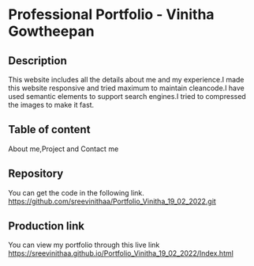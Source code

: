 # Professional Portfolio - Vinitha Gowtheepan

## Description
This website includes all the details about me and my experience.I made this website responsive and tried maximum to maintain cleancode.I have used semantic elements to support search engines.I tried to compressed the images to make it fast.

## Table of content
About me,Project and Contact me

## Repository

You can get the code in the following link. https://github.com/sreevinithaa/Portfolio_Vinitha_19_02_2022.git

## Production link

You can view my portfolio through this live link https://sreevinithaa.github.io/Portfolio_Vinitha_19_02_2022/Index.html